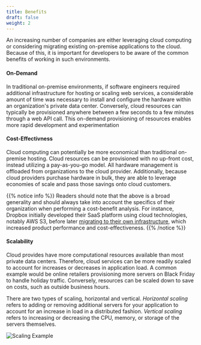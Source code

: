 ```yaml
---
title: Benefits
draft: false
weight: 2
---
```


An increasing number of companies are either leveraging cloud computing or considering migrating existing on-premise applications to the cloud. Because of this, it is important for developers to be aware of the common benefits of working in such environments. 

#### On-Demand 

In traditional on-premise environments, if software engineers required additional infrastructure for hosting or scaling web services, a considerable amount of time was necessary to install and configure the hardware within an organization's private data center. Conversely, cloud resources can typically be provisioned anywhere between a few seconds to a few minutes through a web API call. This on-demand provisioning of resources enables more rapid development and experimentation

#### Cost-Effectivness 

Cloud computing can potentially be more economical than traditional on-premise hosting. Cloud resources can be provisioned with no up-front cost, instead utilizing a pay-as-you-go model. All hardware management is offloaded from organizations to the cloud provider. Additionally, because cloud providers purchase hardware in bulk, they are able to leverage economies of scale and pass those savings onto cloud customers.

{{% notice info %}}
Readers should note that the above is a broad generality and should always take into account the specifics of their organization when performing a cost-benefit analysis. For instance, Dropbox initially developed their SaaS platform using cloud technologies, notably AWS S3, before later [migrating to their own infrastructure](https://www.geekwire.com/2018/dropbox-saved-almost-75-million-two-years-building-tech-infrastructure), which increased product performance and cost-effectiveness. 
{{% /notice %}}

#### Scalability 

Cloud provides have more computational resources available than most private data centers. Therefore, cloud services can be more readily scaled to account for increases or decreases in application load. A common example would be online retailers provisioning more servers on Black Friday to handle holiday traffic.  Conversely, resources can be scaled down to save on costs, such as outside business hours. 

There are two types of scaling, horizontal and vertical. _Horizontal scaling_ refers to adding or removing additional servers for your application to account for an increase in load in a distributed fashion. _Vertical scaling_ refers to increasing or decreasing the CPU, memory, or storage of the servers themselves.

![Scaling Example](/images/cc/scaling.png)  
